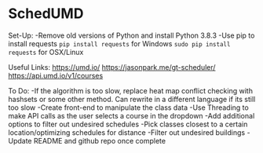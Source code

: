 # SchedUMD
Set-Up:
-Remove old versions of Python and install Python 3.8.3
-Use pip to install requests
    `pip install requests` for Windows
    `sudo pip install requests` for OSX/Linux

Useful Links:
https://umd.io/
https://jasonpark.me/gt-scheduler/
https://api.umd.io/v1/courses

To Do:
-If the algorithm is too slow, replace heat map conflict checking with hashsets or some other method. Can rewrite in a different language if its still too slow
-Create front-end to manipulate the class data
-Use Threading to make API calls as the user selects a course in the dropdown
-Add additional options to filter out undesired schedules
-Pick classes closest to a certain location/optimizing schedules for distance
-Filter out undesired buildings
-Update README and github repo once complete